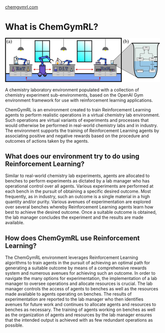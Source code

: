 [chemgymrl.com](https://chemgymrl.com/)

What is ChemGymRL?
==================

<span style="display:block;text-align:center">![WhatIsChemGymRL](tutorial_figures/ChemLabLabOverview.png)

A chemistry laboratory environment populated with a collection of chemistry experiment sub-environments, based on the OpenAI Gym environment framework for use with reinforcement learning applications.

ChemGymRL is an environment created to train Reinforcement Learning agents to perform realistic operations in a virtual chemistry lab environment. Such operations are virtual variants of experiments and processes that would otherwise be performed in real-world chemistry labs and in industry. The environment supports the training of Reinforcement Learning agents by associating positive and negative rewards based on the procedure and outcomes of actions taken by the agents.

## What does our environment try to do using Reinforcement Learning?

Similar to real-world chemistry lab experiments, agents are allocated to benches to perform experiments as dictated by a lab manager who has operational control over all agents. Various experiments are performed at each bench in the pursuit of obtaining a specific desired outcome. Most frequently, as in industry, such an outcome is a single material in a high quantity and/or purity. Various avenues of experimentation are explored over several benches whereby Reinforcement Learning agents learn how best to achieve the desired outcome. Once a suitable outcome is obtained, the lab manager concludes the experiment and the results are made available. 

## How does ChemGymRL use Reinforcement Learning?

The ChemGymRL environment leverages Reinforcement Learning algorithms to train agents in the pursuit of achieving an optimal path for generating a suitable outcome by means of a comprehensive rewards system and numerous avenues for achieving such an outcome. In order to navigate the many options for experimentation, the implementation of a lab manager to oversee operations and allocate resources is crucial. The lab manager controls the access of agents to benches as well as the resources made available to agents operating on benches. The results of experimentation are reported to the lab manager who then identifies avenues for future work and continues to allocate agents and resources to benches as necessary. The training of agents working on benches as well as the organization of agents and resources by the lab manager ensures that the intended output is achieved with as few redundant operations as possible.
